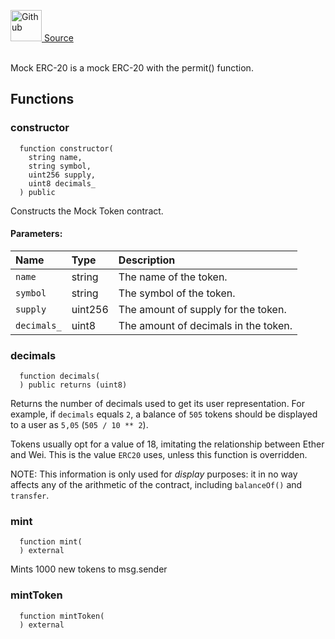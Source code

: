 <a href="https://github.com/solace-fi/solace-core/blob/main/contracts/mocks/MockERC20Permit.sol"><img src="/img/github.svg" alt="Github" width="50px"/> Source</a><br/><br/>

Mock ERC-20 is a mock ERC-20 with the permit() function.


## Functions
### constructor
```solidity
  function constructor(
    string name,
    string symbol,
    uint256 supply,
    uint8 decimals_
  ) public
```
Constructs the Mock Token contract.


#### Parameters:
| Name | Type | Description                                                          |
| :--- | :--- | :------------------------------------------------------------------- |
| `name` | string | The name of the token. |
| `symbol` | string | The symbol of the token. |
| `supply` | uint256 | The amount of supply for the token. |
| `decimals_` | uint8 | The amount of decimals in the token. |

### decimals
```solidity
  function decimals(
  ) public returns (uint8)
```
Returns the number of decimals used to get its user representation.
For example, if `decimals` equals `2`, a balance of `505` tokens should
be displayed to a user as `5,05` (`505 / 10 ** 2`).

Tokens usually opt for a value of 18, imitating the relationship between
Ether and Wei. This is the value `ERC20` uses, unless this function is
overridden.

NOTE: This information is only used for _display_ purposes: it in
no way affects any of the arithmetic of the contract, including
`balanceOf()` and `transfer`.



### mint
```solidity
  function mint(
  ) external
```
Mints 1000 new tokens to msg.sender



### mintToken
```solidity
  function mintToken(
  ) external
```





